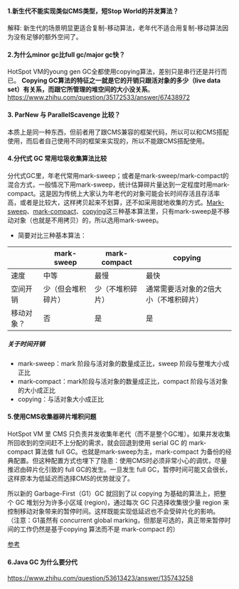#### 1.新生代不能实现类似CMS类型，短Stop World的并发算法？

解释: 新生代的场景明显更适合复制-移动算法，老年代不适合用复制-移动算法因为没有足够的额外空间了。

#### 2.为什么minor gc比full gc/major gc快？

HotSpot VM的young gen GC全都使用copying算法，差别只是串行还是并行而已。
**Copying GC算法的特征之一就是它的开销只跟活对象的多少（live data set）有关系，而跟它所管理的堆空间的大小没关系**。
https://www.zhihu.com/question/35172533/answer/67438972

#### 3. ParNew 与 ParallelScavenge 比较？

本质上是同一种东西，但前者用了跟CMS兼容的框架代码，所以可以和CMS搭配使用，而后者自己使用不同的框架来实现的，所以不能跟CMS搭配使用。

#### 4.分代式 GC 常用垃圾收集算法比较

分代式GC里，年老代常用mark-sweep；或者是mark-sweep/mark-compact的混合方式，一般情况下用mark-sweep，统计估算碎片量达到一定程度时用mark-compact。这是因为传统上大家认为年老代的对象可能会长时间存活且存活率高，或者是比较大，这样拷贝起来不划算，还不如采用就地收集的方式。[Mark-sweep](http://www.memorymanagement.org/glossary/m.html#mark-sweep)、[mark-compact](http://www.memorymanagement.org/glossary/m.html#mark-compact)、[copying](http://www.memorymanagement.org/glossary/c.html#copying.garbage.collection)这三种基本算法里，只有mark-sweep是不移动对象（也就是不用拷贝）的，所以选用mark-sweep。

- 简要对比三种基本算法：

|            | mark-sweep         | mark-compact     | copying                               |
| ---------- | ------------------ | ---------------- | ------------------------------------- |
| 速度       | 中等               | 最慢             | 最快                                  |
| 空间开销   | 少（但会堆积碎片） | 少（不堆积碎片） | 通常需要活对象的2倍大小（不堆积碎片） |
| 移动对象？ | 否                 | 是               | 是                                    |

##### 关于时间开销

- mark-sweep：mark 阶段与活对象的数量成正比，sweep 阶段与整堆大小成正比
- mark-compact：mark阶段与活对象的数量成正比，compact 阶段与活对象的大小成正比
- copying：与活对象大小成正比

#### 5.使用CMS收集器碎片堆积问题

HotSpot VM 里 CMS 只负责并发收集年老代（而不是整个GC堆）。如果并发收集所回收到的空间赶不上分配的需求，就会回退到使用 serial GC 的 mark-compact 算法做 full GC。也就是mark-sweep为主，mark-compact 为备份的经典配置。但这种配置方式也埋下了隐患：使用CMS时必须非常小心的调优，尽量推迟由碎片化引致的 full GC的发生。一旦发生 full GC，暂停时间可能又会很长，这样原本为低延迟而选择CMS的优势就没了。

所以新的 Garbage-First（G1）GC 就回到了以 copying 为基础的算法上，把整个 GC 堆划分为许多小区域 (region)，通过每次 GC 只选择收集很少量 region 来控制移动对象带来的暂停时间。这样既能实现低延迟也不会受碎片化的影响。
（注意：G1虽然有 concurrent global marking，但那是可选的，真正带来暂停时间的工作仍然是基于copying 算法而不是 mark-compact 的）

[参考](https://hllvm-group.iteye.com/group/topic/38223#post-248757)

#### 6.Java GC 为什么要分代

https://www.zhihu.com/question/53613423/answer/135743258
